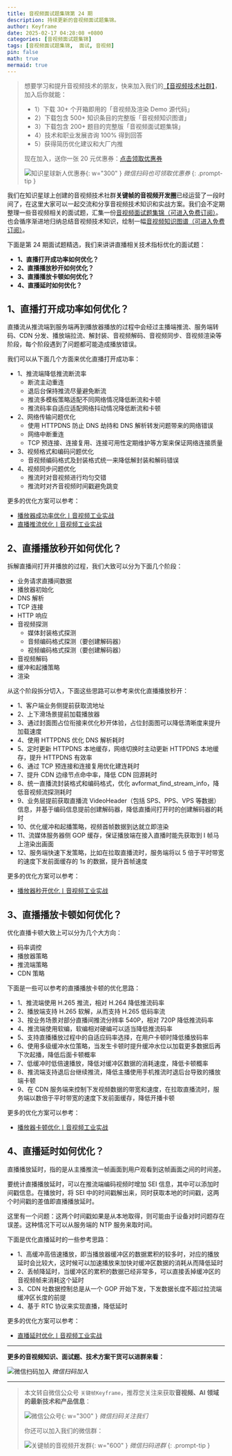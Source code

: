 ```yaml
---
title: 音视频面试题集锦第 24 期
description: 持续更新的音视频面试题集锦。
author: Keyframe
date: 2025-02-17 04:28:08 +0800
categories: [音视频面试题集锦]
tags: [音视频面试题集锦,  面试, 音视频]
pin: false
math: true
mermaid: true
---
```


>想要学习和提升音视频技术的朋友，快来加入我们的<a href="https://t.zsxq.com/jRprT" target="_blank" rel="noopener noreferrer">【音视频技术社群】</a>，加入后你就能：
>
>- 1）下载 30+ 个开箱即用的「音视频及渲染 Demo 源代码」
>- 2）下载包含 500+ 知识条目的完整版「音视频知识图谱」
>- 3）下载包含 200+ 题目的完整版「音视频面试题集锦」
>- 4）技术和职业发展咨询 100% 得到回答
>- 5）获得简历优化建议和大厂内推
>  
>现在加入，送你一张 20 元优惠券：<a href="https://t.zsxq.com/jRprT" target="_blank" rel="noopener noreferrer">点击领取优惠券</a>
>
>![知识星球新人优惠券](assets/img/keyframe-zsxq-coupon.png){: w="300" }
>_微信扫码也可领取优惠券_
{: .prompt-tip }


我们在知识星球上创建的音视频技术社群**关键帧的音视频开发圈**已经运营了一段时间了，在这里大家可以一起交流和分享音视频技术知识和实战方案。我们会不定期整理一些音视频相关的面试题，汇集一份[音视频面试题集锦（可进入免费订阅）](https://mp.weixin.qq.com/mp/appmsgalbum?__biz=MjM5MTkxOTQyMQ==&action=getalbum&album_id=2380776196751425539#wechat_redirect)。也会循序渐进地归纳总结音视频技术知识，绘制一幅[音视频知识图谱（可进入免费订阅）](https://mp.weixin.qq.com/mp/appmsgalbum?__biz=MjM5MTkxOTQyMQ==&action=getalbum&album_id=2349658423078092802#wechat_redirect)。


下面是第 24 期面试题精选，我们来讲讲直播相关技术指标优化的面试题：


- **1、直播打开成功率如何优化？**
- **2、直播播放秒开如何优化？**
- **3、直播播放卡顿如何优化？**
- **4、直播延时如何优化？**



## 1、直播打开成功率如何优化？

直播流从推流端到服务端再到播放器播放的过程中会经过主播端推流、服务端转码、CDN 分发、播放端拉流、解封装、音视频解码、音视频同步、音视频渲染等阶段，每个阶段遇到了问题都可能造成播放错误。

我们可以从下面几个方面来优化直播打开成功率：


- 1、推流端降低推流断流率
	- 断流主动重连
	- 退后台保持推流尽量避免断流
	- 推流多模板策略适配不同网络情况降低断流和卡顿
	- 推流码率自适应适配网络抖动情况降低断流和卡顿
- 2、网络传输问题优化
	- 使用 HTTPDNS 防止 DNS 劫持和 DNS 解析转发问题带来的网络错误
	- 网络中断重连
	- TCP 预连接、连接复用、连接可用性定期维护等方案来保证网络连接质量
- 3、视频格式和编码问题优化
	- 音视频编码格式及封装格式统一来降低解封装和解码错误
- 4、视频同步问题优化
	- 推流时对音视频进行均匀交错
	- 推流时对齐音视频时间戳避免跳变

更多的优化方案可以参考：

- [播放器成功率优化丨音视频工业实战](https://mp.weixin.qq.com/s?__biz=MjM5MTkxOTQyMQ==&mid=2257487090&idx=1&sn=a9fef8735feeb7689bd3cb51730a1658&chksm=a5d418a092a391b6be17442c2c4d191fda9425858c44a941598277758263251affb0af62bb04&scene=178&cur_album_id=2140155659911233539#rd)
- [直播推流优化丨音视频工业实战](https://mp.weixin.qq.com/s?__biz=MjM5MTkxOTQyMQ==&mid=2257487424&idx=1&sn=76cb543075da609b8224559256a7ddb7&chksm=a5d41a1292a39304a426124b107fcf17e4d77b488165f761e410586dd9da58f37c3f0db90049&)




## 2、直播播放秒开如何优化？

拆解直播间打开并播放的过程，我们大致可以分为下面几个阶段：

- 业务请求直播间数据
- 播放器初始化
- DNS 解析
- TCP 连接
- HTTP 响应
- 音视频探测
	- 媒体封装格式探测
	- 音频编码格式探测（要创建解码器）
	- 视频编码格式探测（要创建解码器）
- 音视频解码
- 缓冲和起播策略
- 渲染

从这个阶段拆分切入，下面这些思路可以参考来优化直播播放秒开：


- 1、客户端业务侧提前获取流地址
- 2、上下滑场景提前加载播放器
- 3、通过封面图占位衔接来优化秒开体验，占位封面图可以降低清晰度来提升加载速度
- 4、使用 HTTPDNS 优化 DNS 解析耗时
- 5、定时更新 HTTPDNS 本地缓存，网络切换时主动更新 HTTPDNS 本地缓存，提升 HTTPDNS 有效率
- 6、通过 TCP 预连接和连接复用优化建连耗时
- 7、提升 CDN 边缘节点命中率，降低 CDN 回源耗时
- 8、统一直播流封装格式和编码格式，优化 avformat_find_stream_info，降低音视频流探测耗时
- 9、业务层提前获取直播流 VideoHeader（包括 SPS、PPS、VPS 等数据）信息，并基于编码信息提前创建解码器，降低直播间打开时的创建解码器的耗时
- 10、优化缓冲和起播策略，视频首帧数据到达就立即渲染
- 11、流媒体服务器侧 GOP 缓存，保证播放端在接入直播时能先获取到 I 帧马上渲染出画面
- 12、服务端快速下发策略，比如在拉取直播流时，服务端将以 5 倍于平时带宽的速度下发前面缓存的 1s 的数据，提升首帧速度


更多的优化方案可以参考：

- [播放器秒开优化丨音视频工业实战](https://mp.weixin.qq.com/s?__biz=MjM5MTkxOTQyMQ==&mid=2257487092&idx=1&sn=8585840d39805b43fb7cab28a66d9d42&chksm=a5d418a692a391b048eb1d07d7d066f21b40bdb2feed8a9bb99367ccef3bad62feacf07628e3&scene=178&cur_album_id=2140155659911233539#rd)









## 3、直播播放卡顿如何优化？

优化直播卡顿大致上可以分为几个大方向：

- 码率调控
- 播放器策略
- 推流端策略
- CDN 策略

下面是一些可以参考的直播播放卡顿的优化思路：

- 1、推流端使用 H.265 推流，相对 H.264 降低推流码率
- 2、播放端支持 H.265 软解，从而支持 H.265 低码率流
- 3、按业务场景对部分直播间推流分辨率 540P，相对 720P 降低推流码率
- 4、推流端使用软编，软编相对硬编可以适当降低推流码率
- 5、支持直播播放过程中的自适应码率选择，在用户卡顿时降低播放码率
- 6、使用多级缓冲水位策略，当发生卡顿时提升缓冲水位以加载更多数据后再下次起播，降低后面卡顿概率
- 7、低缓冲时低倍速播放，降低对缓冲区数据的消耗速度，降低卡顿概率
- 8、推流端支持退后台继续推流，降低主播使用手机推流时退后台导致的播放端卡顿
- 9、在 CDN 服务端来控制下发视频数据的带宽和速度，在拉取直播流时，服务端以数倍于平时带宽的速度下发前面缓存，降低开播卡顿

更多的优化方案可以参考：

- [播放器卡顿优化丨音视频工业实战](https://mp.weixin.qq.com/s?__biz=MjM5MTkxOTQyMQ==&mid=2257487093&idx=1&sn=7a81b9ba1e3f192eb8e888b5b3ceeb13&chksm=a5d418a792a391b1735e0eea124856228b170444fa2a17db1dd4a5c06a817151b77e03ad73bf&scene=178&cur_album_id=2140155659911233539#rd)




## 4、直播延时如何优化？

直播播放延时，指的是从主播推流一帧画面到用户观看到这帧画面之间的时间差。

要统计直播播放延时，可以在推流端编码视频时增加 SEI 信息，其中可以添加时间戳信息。在播放时，将 SEI 中的时间戳解出来，同时获取本地的时间戳，这两个时间戳的差值即直播播放延时。

这里有一个问题：这两个时间戳如果是从本地取得，则可能由于设备对时问题存在误差。这种情况下可以从服务端的 NTP 服务来取时间。

下面是优化直播延时的一些参考思路：

- 1、高缓冲高倍速播放，即当播放器缓冲区的数据累积的较多时，对应的播放延时会比较大，这时候可以加速播放来加快对缓冲区数据的消耗从而降低延时
- 2、丢帧降延时，当缓冲区的累积的数据已经非常多，可以直接丢掉缓冲区的音视频帧来消耗这个延时
- 3、CDN 吐数据控制总是从一个 GOP 开始下发，下发数据长度不超过拉流端缓冲区长度的前提
- 4、基于 RTC 协议来实现直播，降低延时





更多的优化方案可以参考：

- [直播延时优化丨音视频工业实战](https://mp.weixin.qq.com/s?__biz=MjM5MTkxOTQyMQ==&mid=2257487100&idx=1&sn=1fc4a5336be75906e8869e33317d733e&chksm=a5d418ae92a391b8943cd709ba6038f1baca557d702dbfcfc0f92e79c39618c6d19067f563eb&scene=178&cur_album_id=2140155659911233539#rd)















---

**更多的音视频知识、面试题、技术方案干货可以进群来看：**

![微信扫码加入](assets/img/keyframe-zsxq.png)
_微信扫码加入_
















---

> 本文转自微信公众号 `关键帧Keyframe`，推荐您关注来获取**音视频、AI 领域的最新技术和产品信息**：
>
>![微信公众号](assets/img/keyframe-mp.jpg){: w="300" }
>_微信扫码关注我们_
>
>你还可以加入我们的微信群：
>
>![关键帧的音视频开发群](assets/img/av-wechat-group.jpg){: w="600" }
>_微信扫码进群_
{: .prompt-tip }

